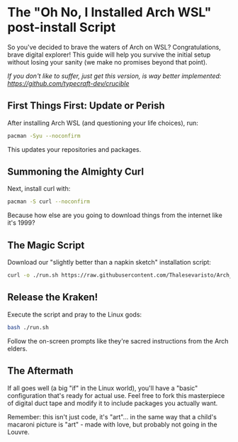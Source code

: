 # The "Oh No, I Installed Arch WSL" post-install Script 
So you've decided to brave the waters of Arch on WSL? Congratulations, brave digital explorer! This guide will help you survive the initial setup without losing your sanity (we make no promises beyond that point).

*If you don't like to suffer, just get this version, is way better implemented: https://github.com/typecraft-dev/crucible*

## First Things First: Update or Perish

After installing Arch WSL (and questioning your life choices), run:

```bash
pacman -Syu --noconfirm
```

This updates your repositories and packages.

## Summoning the Almighty Curl

Next, install curl with:

```bash
pacman -S curl --noconfirm
```

Because how else are you going to download things from the internet like it's 1999?

## The Magic Script

Download our "slightly better than a napkin sketch" installation script:

```bash
curl -o ./run.sh https://raw.githubusercontent.com/Thalesevaristo/Arch_config/refs/heads/main/Init.sh
```

## Release the Kraken!

Execute the script and pray to the Linux gods:

```bash
bash ./run.sh
```

Follow the on-screen prompts like they're sacred instructions from the Arch elders.

## The Aftermath

If all goes well (a big "if" in the Linux world), you'll have a "basic" configuration that's ready for actual use. Feel free to fork this masterpiece of digital duct tape and modify it to include packages you actually want.

Remember: this isn't just code, it's "art"... in the same way that a child's macaroni picture is "art" - made with love, but probably not going in the Louvre.
